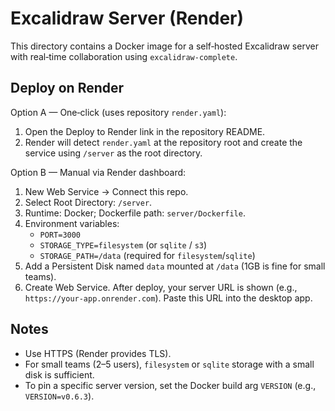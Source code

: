 # Excalidraw Server (Render)

This directory contains a Docker image for a self‑hosted Excalidraw server with real‑time collaboration using `excalidraw-complete`.

## Deploy on Render

Option A — One‑click (uses repository `render.yaml`):

1. Open the Deploy to Render link in the repository README.
2. Render will detect `render.yaml` at the repository root and create the service using `/server` as the root directory.

Option B — Manual via Render dashboard:

1. New Web Service → Connect this repo.
2. Select Root Directory: `/server`.
3. Runtime: Docker; Dockerfile path: `server/Dockerfile`.
4. Environment variables:
   - `PORT=3000`
   - `STORAGE_TYPE=filesystem` (or `sqlite` / `s3`)
   - `STORAGE_PATH=/data` (required for `filesystem`/`sqlite`)
5. Add a Persistent Disk named `data` mounted at `/data` (1GB is fine for small teams).
6. Create Web Service. After deploy, your server URL is shown (e.g., `https://your-app.onrender.com`). Paste this URL into the desktop app.

## Notes

- Use HTTPS (Render provides TLS).
- For small teams (2–5 users), `filesystem` or `sqlite` storage with a small disk is sufficient.
- To pin a specific server version, set the Docker build arg `VERSION` (e.g., `VERSION=v0.6.3`).
